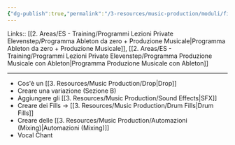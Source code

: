 ```yaml
---
{"dg-publish":true,"permalink":"/3-resources/music-production/moduli/finalizzare-il-drop-modulo/"}
---
```


Links:: [[2. Areas/ES - Training/Programmi Lezioni Private Elevenstep/Programma Ableton da zero + Produzione Musicale\|Programma Ableton da zero + Produzione Musicale]], [[2. Areas/ES - Training/Programmi Lezioni Private Elevenstep/Programma Produzione Musicale con Ableton\|Programma Produzione Musicale con Ableton]]

---

- Cos'è un [[3. Resources/Music Production/Drop\|Drop]]
- Creare una variazione (Sezione B)
- Aggiungere gli [[3. Resources/Music Production/Sound Effects\|SFX]]
- Creare dei Fills → [[3. Resources/Music Production/Drum Fills\|Drum Fills]]
- Creare delle [[3. Resources/Music Production/Automazioni (Mixing)\|Automazioni (Mixing)]]
- Vocal Chant

